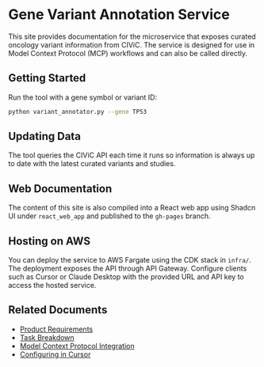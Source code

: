 # Gene Variant Annotation Service

This site provides documentation for the microservice that exposes curated oncology variant information from CIViC. The service is designed for use in Model Context Protocol (MCP) workflows and can also be called directly.

## Getting Started

Run the tool with a gene symbol or variant ID:

```bash
python variant_annotator.py --gene TP53
```

## Updating Data

The tool queries the CIViC API each time it runs so information is always up to date with the latest curated variants and studies.


## Web Documentation

The content of this site is also compiled into a React web app using Shadcn UI under `react_web_app` and published to the `gh-pages` branch.

## Hosting on AWS

You can deploy the service to AWS Fargate using the CDK stack in `infra/`. The
deployment exposes the API through API Gateway. Configure clients such as Cursor
or Claude Desktop with the provided URL and API key to access the hosted
service.

## Related Documents

- [Product Requirements](prd.txt)
- [Task Breakdown](prd_tasks.md)
- [Model Context Protocol Integration](mcp.md)
- [Configuring in Cursor](cursor.md)

